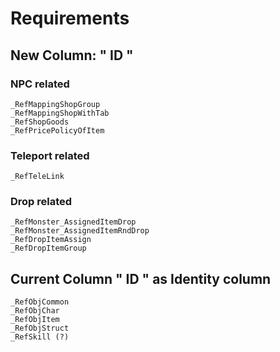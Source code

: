 # Requirements
## New Column: " ID "
### NPC related
    _RefMappingShopGroup
    _RefMappingShopWithTab
    _RefShopGoods
    _RefPricePolicyOfItem

### Teleport related
    _RefTeleLink

### Drop related
    _RefMonster_AssignedItemDrop
    _RefMonster_AssignedItemRndDrop
    _RefDropItemAssign
    _RefDropItemGroup

## Current Column " ID " as Identity column
    _RefObjCommon
    _RefObjChar
    _RefObjItem
    _RefObjStruct
    _RefSkill (?)

